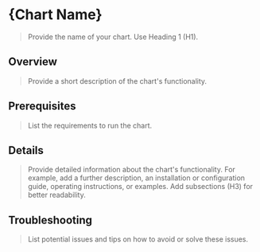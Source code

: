 # {Chart Name}

> Provide the name of your chart. Use Heading 1 (H1).

## Overview

> Provide a short description of the chart's functionality.

## Prerequisites

> List the requirements to run the chart.

## Details

> Provide detailed information about the chart's functionality. For example, add
a further description, an installation or configuration guide, operating instructions, or examples. Add subsections (H3) for better readability.

## Troubleshooting

> List potential issues and tips on how to avoid or solve these issues.
